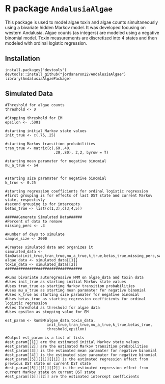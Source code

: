 # R package `AndalusiaAlgae`

This package is used to model algae toxin and algae counts simultaneously using a bivariate hidden Markov model.
It was developed focusing on western Andalusia. Algae counts (as integers) are modeled using a negative binomial model.
Toxin measurements are discretized into 4 states and then modeled with ordinal logistic regression. 

## Installation

```{r}
install.packages("devtools")
devtools::install_github("jordanaron22/AndalusiaAlgae")
library(AndalusiaAlgaePackage)
```

## Simulated Data

```{r}
#Threshold for algae counts
threshold <- 0

#Stopping threshold for EM
epsilon <- .5001

#starting initial Markov state values
init_true <- c(.75,.25)

#starting Markov transition probabilities
tran_true <- matrix(c(.60,.40,
                      .20,.80), 2,2, byrow = T)
                      
#starting mean paramater for negative binomial
mu_a_true <- 64


#starting size paramater for negative binomial
k_true <- 0.25

#starting regression coefficients for ordinal logistic regression
#first grouping is for effects of last DST state and current Markov state, respectivly
#second grouping is for intercepts
betas_true <- list(c(1,3),c(3,4,5))

######Generate Simulated Data######
#Percent of data to remove
missing_perc <- .3

#Number of days to simulate
sample_size <- 2000

#Creates simulated data and organizes it
simulated_data <- SimData(init_true,tran_true,mu_a_true,k_true,betas_true,missing_perc,sample_size)
algae_data <- simulated_data[[1]]
toxin_data <- simulated_data[[2]]
###################################

#Runs bivariate autoregressive HMM on algae_data and toxin data
#Uses init_true as starting initial Markov state values
#Uses tran_true as starting Markov transition probabilities
#Uses mu_a_true as starting mean paramater for negative binomial
#Uses k_true as starting size paramater for negative binomial
#Uses betas_true as starting regression coefficients for ordinal logistic regression
#Uses threshold as threshold for algae data
#Uses epsilon as stopping value for EM

est_param <- RunEM(algae_data,toxin_data,
                   init_true,tran_true,mu_a_true,k_true,betas_true,
                   threshold,epsilon)
                   
#Output est_param is a list of lists
#est_param[[1]] are the estimated initial Markov state values
#est_param[[2]] are the estimated Markov transition probabilities
#est_param[[3]] is the estimated mean paramater for negative binomial
#est_param[[4]] is the estimated size paramater for negative binomial
#est_param[[5]][[1]][[1]] is the estimated regression effect from previous DST state on current DST state 
#est_param[[5]][[1]][[2]] is the estimated regression effect from current Markov state on current DST state 
#est_param[[5]][[2]] are the estimated intercept coefficients
```
